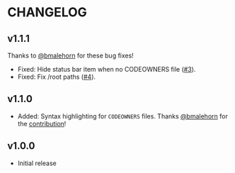 # CHANGELOG

## v1.1.1

Thanks to [@bmalehorn](https://github.com/bmalehorn) for these bug fixes!

- Fixed: Hide status bar item when no CODEOWNERS file ([#3](https://github.com/jasonnutter/vscode-codeowners/pull/3)).
- Fixed: Fix /root paths ([#4](https://github.com/jasonnutter/vscode-codeowners/pull/4)).

## v1.1.0

- Added: Syntax highlighting for `CODEOWNERS` files. Thanks [@bmalehorn](https://github.com/bmalehorn) for the [contribution](https://github.com/jasonnutter/vscode-codeowners/pull/1)!

## v1.0.0

- Initial release
